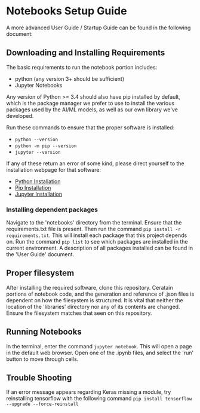 # Notebooks Setup Guide
A more advanced User Guide / Startup Guide can be found in the following document:

## Downloading and Installing Requirements

The basic requirements to run the notebook portion includes:
* python (any version 3+ should be sufficient)
* Jupyter Notebooks

Any version of Python >= 3.4 should also have pip installed by default, which is the package manager
we prefer to use to install the various packages used by the AI/ML models, as well as our own library we've developed.

Run these commands to ensure that the proper software is installed:
* `python --version`
* `python -m pip --version`
* `jupyter --version`

If any of these return an error of some kind, please direct yourself to the installation webpage for that software:
* [Python Installation](https://www.python.org/downloads/)
* [Pip Installation](https://pip.pypa.io/en/stable/installing/)
* [Jupyter Installation](https://jupyter.org/install)

### Installing dependent packages

Navigate to the 'notebooks' directory from the terminal. Ensure that the requirements.txt file is present. Then run the command `pip install -r requirements.txt`. This will install each package that this project depends on. Run the command `pip list` to see which packages are installed in the current environment. A description of all packages installed can be found in the 'User Guide' document. 

## Proper filesystem

After installing the required software, clone this repository. Ceratain portions of notebook code, and the generation and reference of .json files is dependent on how the filesystem is structured. It is vital that neither the location of the 'libraries' directory nor any of its contents are changed. Ensure the filesystem matches that seen on this repository. 

## Running Notebooks

In the terminal, enter the command `jupyter notebook`. This will open a page in the default web browser. Open one of the .ipynb files, and select the 'run' button to move through cells. 

## Trouble Shooting
If an error message appears regarding Keras missing a module, try reinstalling tensorflow with the following command `pip install tensorflow --upgrade --force-reinstall`
